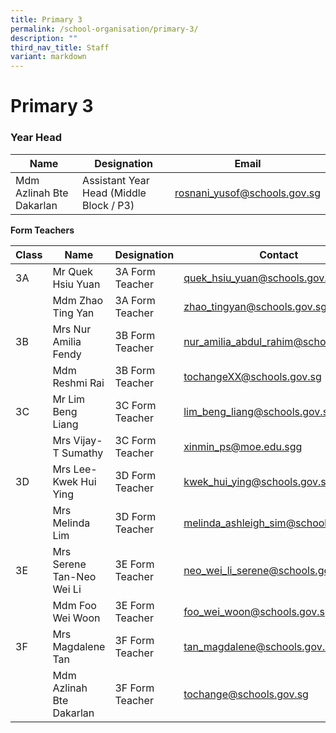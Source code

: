 ```yaml
---
title: Primary 3
permalink: /school-organisation/primary-3/
description: ""
third_nav_title: Staff
variant: markdown
---
```

# **Primary 3**

### Year Head

|Name|	Designation|	Email|
|----|----|----|
|Mdm Azlinah Bte Dakarlan	|Assistant Year Head (Middle Block / P3)|	rosnani_yusof@schools.gov.sg|


**Form Teachers**

| Class | Name | Designation | Contact | 
| -------- | -------- | -------- |-------- |
|3A	|Mr Quek Hsiu Yuan	|3A Form Teacher	|quek_hsiu_yuan@schools.gov.sg|
||Mdm Zhao Ting Yan	|3A Form Teacher	|zhao_tingyan@schools.gov.sg|
|3B	|Mrs Nur Amilia Fendy	|3B Form Teacher	|nur_amilia_abdul_rahim@schools.gov.sg|
||Mdm Reshmi Rai	|3B Form Teacher|	tochangeXX@schools.gov.sg|
|3C	|Mr Lim Beng Liang|	3C Form Teacher	|lim_beng_liang@schools.gov.sg|
||Mrs Vijay-T Sumathy	|3C Form Teacher|	xinmin_ps@moe.edu.sgg|
|3D|	Mrs Lee-Kwek Hui Ying	|3D Form Teacher	|kwek_hui_ying@schools.gov.sg|
||Mrs Melinda Lim|	3D Form Teacher	|melinda_ashleigh_sim@schools.gov.sg|
|3E	|Mrs Serene Tan-Neo Wei Li	|3E Form Teacher	|neo_wei_li_serene@schools.gov.sg|
||Mdm Foo Wei Woon|	3E Form Teacher|	foo_wei_woon@schools.gov.sgg|
|3F|	Mrs Magdalene Tan	|3F Form Teacher	|tan_magdalene@schools.gov.sg|
||Mdm Azlinah Bte Dakarlan|	3F Form Teacher	|tochange@schools.gov.sg|